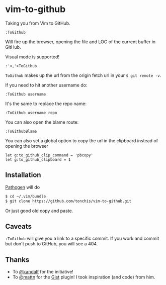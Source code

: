 # vim-to-github

Taking you from Vim to GitHub.

```
:ToGithub
```

Will fire up the browser, opening the file and LOC of the current buffer in GitHub.

Visual mode is supported!

```
:'<,'>ToGithub
```

`ToGithub` makes up the url from the origin fetch url in your `$ git remote -v`.

If you need to hit another username do:

```
:ToGithub username
```

It's the same to replace the repo name:

```
:ToGithub username repo
```

You can also open the blame route:

```
:ToGithubBlame
```

You can also set a global option to copy the url in the clipboard instead of opening the browser

```
let g:to_github_clip_command = 'pbcopy'
let g:to_github_clipboard = 1
```

## Installation

[Pathogen](https://github.com/tpope/vim-pathogen) will do

```bash
$ cd ~/.vim/bundle
$ git clone https://github.com/tonchis/vim-to-github.git
```

Or just good old copy and paste.

## Caveats

`:ToGithub` will give you a link to a specific commit. If you work and commit but don't push to GitHub, you will see a 404.

## Thanks

* To [@kandalf](https://github.com/kandalf/) for the initiative!
* To [@mattn](https://github.com/mattn/) for the [Gist](https://github.com/mattn/gist-vim) plugin! I took inspiration (and code) from him.
